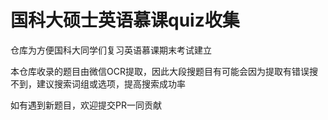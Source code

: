 # 国科大硕士英语慕课quiz收集

仓库为方便国科大同学们复习英语慕课期末考试建立

本仓库收录的题目由微信OCR提取，因此大段搜题目有可能会因为提取有错误搜不到，建议搜索词组或选项，提高搜索成功率

如有遇到新题目，欢迎提交PR一同贡献
